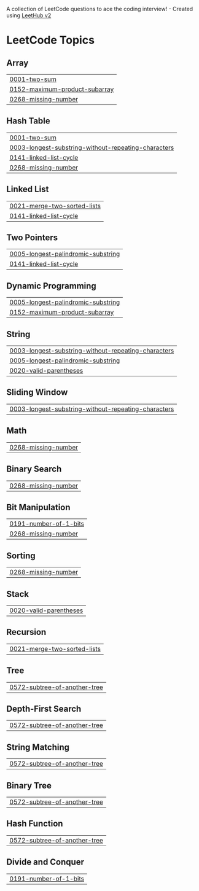 A collection of LeetCode questions to ace the coding interview! - Created using [LeetHub v2](https://github.com/arunbhardwaj/LeetHub-2.0)
<!---LeetCode Topics Start-->
# LeetCode Topics
## Array
|  |
| ------- |
| [0001-two-sum](https://github.com/LuongVanVo/LEETCODE/tree/master/0001-two-sum) |
| [0152-maximum-product-subarray](https://github.com/LuongVanVo/LEETCODE/tree/master/0152-maximum-product-subarray) |
| [0268-missing-number](https://github.com/LuongVanVo/LEETCODE/tree/master/0268-missing-number) |
## Hash Table
|  |
| ------- |
| [0001-two-sum](https://github.com/LuongVanVo/LEETCODE/tree/master/0001-two-sum) |
| [0003-longest-substring-without-repeating-characters](https://github.com/LuongVanVo/LEETCODE/tree/master/0003-longest-substring-without-repeating-characters) |
| [0141-linked-list-cycle](https://github.com/LuongVanVo/LEETCODE/tree/master/0141-linked-list-cycle) |
| [0268-missing-number](https://github.com/LuongVanVo/LEETCODE/tree/master/0268-missing-number) |
## Linked List
|  |
| ------- |
| [0021-merge-two-sorted-lists](https://github.com/LuongVanVo/LEETCODE/tree/master/0021-merge-two-sorted-lists) |
| [0141-linked-list-cycle](https://github.com/LuongVanVo/LEETCODE/tree/master/0141-linked-list-cycle) |
## Two Pointers
|  |
| ------- |
| [0005-longest-palindromic-substring](https://github.com/LuongVanVo/LEETCODE/tree/master/0005-longest-palindromic-substring) |
| [0141-linked-list-cycle](https://github.com/LuongVanVo/LEETCODE/tree/master/0141-linked-list-cycle) |
## Dynamic Programming
|  |
| ------- |
| [0005-longest-palindromic-substring](https://github.com/LuongVanVo/LEETCODE/tree/master/0005-longest-palindromic-substring) |
| [0152-maximum-product-subarray](https://github.com/LuongVanVo/LEETCODE/tree/master/0152-maximum-product-subarray) |
## String
|  |
| ------- |
| [0003-longest-substring-without-repeating-characters](https://github.com/LuongVanVo/LEETCODE/tree/master/0003-longest-substring-without-repeating-characters) |
| [0005-longest-palindromic-substring](https://github.com/LuongVanVo/LEETCODE/tree/master/0005-longest-palindromic-substring) |
| [0020-valid-parentheses](https://github.com/LuongVanVo/LEETCODE/tree/master/0020-valid-parentheses) |
## Sliding Window
|  |
| ------- |
| [0003-longest-substring-without-repeating-characters](https://github.com/LuongVanVo/LEETCODE/tree/master/0003-longest-substring-without-repeating-characters) |
## Math
|  |
| ------- |
| [0268-missing-number](https://github.com/LuongVanVo/LEETCODE/tree/master/0268-missing-number) |
## Binary Search
|  |
| ------- |
| [0268-missing-number](https://github.com/LuongVanVo/LEETCODE/tree/master/0268-missing-number) |
## Bit Manipulation
|  |
| ------- |
| [0191-number-of-1-bits](https://github.com/LuongVanVo/LEETCODE/tree/master/0191-number-of-1-bits) |
| [0268-missing-number](https://github.com/LuongVanVo/LEETCODE/tree/master/0268-missing-number) |
## Sorting
|  |
| ------- |
| [0268-missing-number](https://github.com/LuongVanVo/LEETCODE/tree/master/0268-missing-number) |
## Stack
|  |
| ------- |
| [0020-valid-parentheses](https://github.com/LuongVanVo/LEETCODE/tree/master/0020-valid-parentheses) |
## Recursion
|  |
| ------- |
| [0021-merge-two-sorted-lists](https://github.com/LuongVanVo/LEETCODE/tree/master/0021-merge-two-sorted-lists) |
## Tree
|  |
| ------- |
| [0572-subtree-of-another-tree](https://github.com/LuongVanVo/LEETCODE/tree/master/0572-subtree-of-another-tree) |
## Depth-First Search
|  |
| ------- |
| [0572-subtree-of-another-tree](https://github.com/LuongVanVo/LEETCODE/tree/master/0572-subtree-of-another-tree) |
## String Matching
|  |
| ------- |
| [0572-subtree-of-another-tree](https://github.com/LuongVanVo/LEETCODE/tree/master/0572-subtree-of-another-tree) |
## Binary Tree
|  |
| ------- |
| [0572-subtree-of-another-tree](https://github.com/LuongVanVo/LEETCODE/tree/master/0572-subtree-of-another-tree) |
## Hash Function
|  |
| ------- |
| [0572-subtree-of-another-tree](https://github.com/LuongVanVo/LEETCODE/tree/master/0572-subtree-of-another-tree) |
## Divide and Conquer
|  |
| ------- |
| [0191-number-of-1-bits](https://github.com/LuongVanVo/LEETCODE/tree/master/0191-number-of-1-bits) |
<!---LeetCode Topics End-->